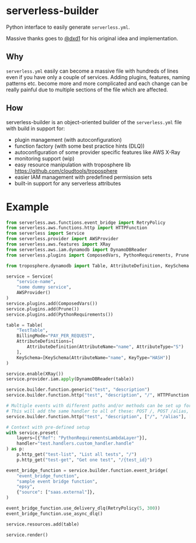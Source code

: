 # serverless-builder

Python interface to easily generate `serverless.yml`.

Massive thanks goes to [@dxd1](https://github.com/dxd1) for his original idea and implementation.

## Why
`serverless.yml` easily can become a massive file with hundreds of lines even if you have only a couple of services.
Adding plugins, features, naming patterns etc. become more and more complicated and each change can be really painful
due to multiple sections of the file which are affected.

## How
serverless-builder is an object-oriented builder of the `serverless.yml` file with build in support for:

- plugin management (with autoconfiguration)
- function factory (with some best practice hints (DLQ))
- autoconfiguration of some provider specific features like AWS X-Ray
- monitoring support (wip)
- easy resource manipulation with troposphere lib https://github.com/cloudtools/troposphere
- easier IAM management with predefined permission sets
- built-in support for any serverless attributes


# Example

```python
from serverless.aws.functions.event_bridge import RetryPolicy
from serverless.aws.functions.http import HTTPFunction
from serverless import Service
from serverless.provider import AWSProvider
from serverless.aws.features import XRay
from serverless.aws.iam.dynamodb import DynamoDBReader
from serverless.plugins import ComposedVars, PythonRequirements, Prune

from troposphere.dynamodb import Table, AttributeDefinition, KeySchema

service = Service(
    "service-name",
    "some dummy service",
    AWSProvider()
)
service.plugins.add(ComposedVars())
service.plugins.add(Prune())
service.plugins.add(PythonRequirements())

table = Table(
    "TestTable",
    BillingMode="PAY_PER_REQUEST",
    AttributeDefinitions=[
        AttributeDefinition(AttributeName="name", AttributeType="S")
    ],
    KeySchema=[KeySchema(AttributeName="name", KeyType="HASH")]
)

service.enable(XRay())
service.provider.iam.apply(DynamoDBReader(table))

service.builder.function.generic("test", "description")
service.builder.function.http("test", "description", "/", HTTPFunction.POST)

# Multiple events with different paths and/or methods can be set up for the same handler
# This will add the same handler to all of these: POST /, POST /alias, PUT /, PUT /alias
service.builder.function.http("test", "description", ["/", "/alias"], ["POST", "PUT"], handler="shared.handler")

# Context with pre-defined setup
with service.preset(
    layers=[{"Ref": "PythonRequirementsLambdaLayer"}],
    handler="test.handlers.custom_handler.handle"
) as p:
    p.http_get("test-list", "List all tests", "/")
    p.http_get("test-get", "Get one test", "/{test_id}")

event_bridge_function = service.builder.function.event_bridge(
    "event_bridge_function",
    "sample event bridge function",
    "epsy",
    {"source": ["saas.external"]},
)

event_bridge_function.use_delivery_dlq(RetryPolicy(5, 300))
event_bridge_function.use_async_dlq()

service.resources.add(table)

service.render()
```
